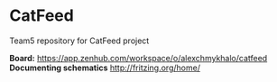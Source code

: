 # CatFeed
Team5 repository for CatFeed project

**Board:** https://app.zenhub.com/workspace/o/alexchmykhalo/catfeed
**Documenting schematics** http://fritzing.org/home/
